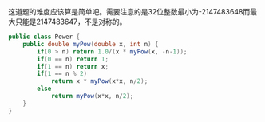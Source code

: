 这道题的难度应该算是简单吧。需要注意的是32位整数最小为-2147483648而最大只能是2147483647，不是对称的。

```java
public class Power {
    public double myPow(double x, int n) {
        if(0 > n) return 1.0/(x * myPow(x, -n-1));
        if(0 == n) return 1;
        if(1 == n) return x;
        if(1 == n % 2)
            return x * myPow(x*x, n/2);
        else
            return myPow(x*x, n/2);
    }
}
```